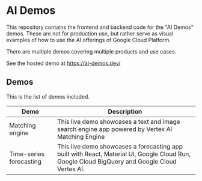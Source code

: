 # AI Demos

This repository contains the frontend and backend code for the "AI Demos" demos.
These are not for production use, but rather serve as visual examples of how to use the AI offerings of Google Cloud Platform.

There are multiple demos covering multiple products and use cases.

See the hosted demo at https://ai-demos.dev/

## Demos

This is the list of demos included.

| Demo                    | Description                                                                                                                                   |
| ----------------------- | --------------------------------------------------------------------------------------------------------------------------------------------- |
| Matching engine         | This live demo showcases a text and image search engine app powered by Vertex AI Matching Engine                                              |
| Time-series forecasting | This live demo showcases a forecasting app built with React, Material UI, Google Cloud Run, Google Cloud BigQuery and Google Cloud Vertex AI. |
